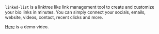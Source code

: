 <code>linked-list</code> is a linktree like link management tool to create and customize your bio links in minutes. You can simply connect your socials, emails, website, videos, contact, recent clicks and more.

<a href="https://www.youtube.com/watch?v=KUnxQSFwL-Y">Here</a> is a demo video.
